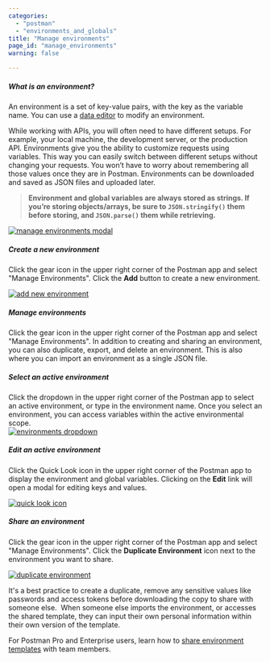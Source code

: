 ```yaml
---
categories:
  - "postman"
  - "environments_and_globals"
title: "Manage environments"
page_id: "manage_environments"
warning: false

---
```


##### **What is an environment?**

An environment is a set of key-value pairs, with the key as the variable name. You can use a [data editor](/docs/postman/launching_postman/navigating_postman) to modify an environment.


While working with APIs, you will often need to have different setups. For example, your local machine, the development server, or the production API. Environments give you the ability to customize requests using variables. This way you can easily switch between different setups without changing your requests. You won’t have to worry about remembering all those values once they are in Postman. Environments can be downloaded and saved as JSON files and uploaded later.

> **Environment and global variables are always stored as strings. If you’re storing objects/arrays, be sure to `JSON.stringify()` them before storing, and `JSON.parse()` them while retrieving.**

[![manage environments modal](https://s3.amazonaws.com/postman-static-getpostman-com/postman-docs/manage_environ.png)](https://s3.amazonaws.com/postman-static-getpostman-com/postman-docs/manage_environ.png)

##### **Create a new environment**

Click the gear icon in the upper right corner of the Postman app and select "Manage Environments". Click the **Add** button to create a new environment.

[![add new environment](https://s3.amazonaws.com/postman-static-getpostman-com/postman-docs/58756026.png)](https://s3.amazonaws.com/postman-static-getpostman-com/postman-docs/58756026.png)

##### **Manage environments**

Click the gear icon in the upper right corner of the Postman app and select "Manage Environments". In addition to creating and sharing an environment, you can also duplicate, export, and delete an environment. This is also where you can import an environment as a single JSON file.

##### **Select an active environment**

Click the dropdown in the upper right corner of the Postman app to select an active environment, or type in the environment name. Once you select an environment, you can access variables within the active environmental scope.  
[![environments dropdown](https://s3.amazonaws.com/postman-static-getpostman-com/postman-docs/58755923.png)](https://s3.amazonaws.com/postman-static-getpostman-com/postman-docs/58755923.png)

##### **Edit an active environment**

Click the Quick Look icon in the upper right corner of the Postman app to display the environment and global variables. Clicking on the **Edit** link will open a modal for editing keys and values.

[![quick look icon](https://s3.amazonaws.com/postman-static-getpostman-com/postman-docs/58755957.png)](https://s3.amazonaws.com/postman-static-getpostman-com/postman-docs/58755957.png)

##### **Share an environment**

Click the gear icon in the upper right corner of the Postman app and select "Manage Environments". Click the **Duplicate Environment** icon next to the environment you want to share.

[![duplicate environment](https://s3.amazonaws.com/postman-static-getpostman-com/postman-docs/58787970.png)](https://s3.amazonaws.com/postman-static-getpostman-com/postman-docs/58787970.png)

It's a best practice to create a duplicate, remove any sensitive values like passwords and access tokens before downloading the copy to share with someone else.  When someone else imports the environment, or accesses the shared template, they can input their own personal information within their own version of the template.

For Postman Pro and Enterprise users, learn how to [share environment templates](/docs/postman/team_library/sharing) with team members.

